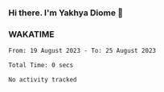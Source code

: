 ### Hi there. I'm Yakhya Diome 👋

### WAKATIME
<!--START_SECTION:waka-->

```txt
From: 19 August 2023 - To: 25 August 2023

Total Time: 0 secs

No activity tracked
```

<!--END_SECTION:waka-->
